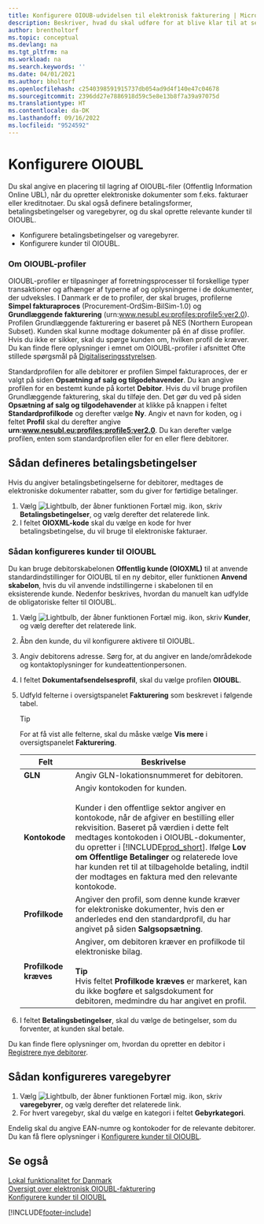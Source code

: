 ```yaml
---
title: Konfigurere OIOUB-udvidelsen til elektronisk fakturering | Microsoft Docs
description: Beskriver, hvad du skal udføre for at blive klar til at sende salgsdokumenter i et OIOUBL-format (Offentlig oplysninger Online - Universal Business Language).
author: brentholtorf
ms.topic: conceptual
ms.devlang: na
ms.tgt_pltfrm: na
ms.workload: na
ms.search.keywords: ''
ms.date: 04/01/2021
ms.author: bholtorf
ms.openlocfilehash: c2540398591915737db054ad9d4f140e47c04678
ms.sourcegitcommit: 2396dd27e7886918d59c5e8e13b8f7a39a97075d
ms.translationtype: HT
ms.contentlocale: da-DK
ms.lasthandoff: 09/16/2022
ms.locfileid: "9524592"
---
```

# <a name="set-up-oioubl"></a>Konfigurere OIOUBL

Du skal angive en placering til lagring af OIOUBL-filer (Offentlig Information Online UBL), når du opretter elektroniske dokumenter som f.eks. fakturaer eller kreditnotaer. Du skal også definere betalingsformer, betalingsbetingelser og varegebyrer, og du skal oprette relevante kunder til OIOUBL.  

* Konfigurere betalingsbetingelser og varegebyrer.  
* Konfigurere kunder til OIOUBL.  

### <a name="about-oioubl-profiles"></a>Om OIOUBL-profiler

OIOUBL-profiler er tilpasninger af forretningsprocesser til forskellige typer transaktioner og afhænger af typerne af og oplysningerne i de dokumenter, der udveksles. I Danmark er de to profiler, der skal bruges, profilerne **Simpel fakturaproces** (Procurement-OrdSim-BilSim-1.0) og **Grundlæggende fakturering** (urn:www.nesubl.eu:profiles:profile5:ver2.0). Profilen Grundlæggende fakturering er baseret på NES (Northern European Subset). Kunden skal kunne modtage dokumenter på én af disse profiler. Hvis du ikke er sikker, skal du spørge kunden om, hvilken profil de kræver. Du kan finde flere oplysninger i emnet om OIOUBL-profiler i afsnittet Ofte stillede spørgsmål på [Digitaliseringsstyrelsen](https://aka.ms/Digitaliseringsstyrelsen).  

Standardprofilen for alle debitorer er profilen Simpel fakturaproces, der er valgt på siden **Opsætning af salg og tilgodehavender**. Du kan angive profilen for en bestemt kunde på kortet **Debitor**. Hvis du vil bruge profilen Grundlæggende fakturering, skal du tilføje den. Det gør du ved på siden **Opsætning af salg og tilgodehavender** at klikke på knappen i feltet **Standardprofilkode** og derefter vælge **Ny**. Angiv et navn for koden, og i feltet **Profil** skal du derefter angive **urn:www.nesubl.eu:profiles:profile5:ver2.0**. Du kan derefter vælge profilen, enten som standardprofilen eller for en eller flere debitorer.

## <a name="to-set-up-payment-terms"></a>Sådan defineres betalingsbetingelser

Hvis du angiver betalingsbetingelserne for debitorer, medtages de elektroniske dokumenter rabatter, som du giver for førtidige betalinger.

1.  Vælg ![Lightbulb, der åbner funktionen Fortæl mig.](../../media/ui-search/search_small.png "Fortæl mig, hvad du vil foretage dig") ikon, skriv **Betalingsbetingelser**, og vælg derefter det relaterede link.  
2.  I feltet **OIOXML-kode** skal du vælge en kode for hver betalingsbetingelse, du vil bruge til elektroniske fakturaer.  

### <a name="to-set-up-customers-for-oioubl"></a>Sådan konfigureres kunder til OIOUBL

Du kan bruge debitorskabelonen **Offentlig kunde (OIOXML)** til at anvende standardindstillinger for OIOUBL til en ny debitor, eller funktionen **Anvend skabelon**, hvis du vil anvende indstillingerne i skabelonen til en eksisterende kunde. Nedenfor beskrives, hvordan du manuelt kan udfylde de obligatoriske felter til OIOUBL. <!--need to check whether this overwrites anything for existing customers-->

1.  Vælg ![Lightbulb, der åbner funktionen Fortæl mig.](../../media/ui-search/search_small.png "Fortæl mig, hvad du vil foretage dig") ikon, skriv **Kunder**, og vælg derefter det relaterede link.  
2.  Åbn den kunde, du vil konfigurere aktivere til OIOUBL.  
3.  Angiv debitorens adresse. Sørg for, at du angiver en lande/områdekode og kontaktoplysninger for kundeattentionpersonen.  
4.  I feltet **Dokumentafsendelsesprofil**, skal du vælge profilen **OIOUBL**.
5.  Udfyld felterne i oversigtspanelet **Fakturering** som beskrevet i følgende tabel.  

    > [!Tip]
    > For at få vist alle felterne, skal du måske vælge **Vis mere** i oversigtspanelet **Fakturering**.

    |Felt|Beskrivelse|  
    |---------------------------------|---------------------------------------|
    |**GLN**|Angiv GLN-lokationsnummeret for debitoren. |  
    |**Kontokode**|Angiv kontokoden for kunden.<br /><br /> Kunder i den offentlige sektor angiver en kontokode, når de afgiver en bestilling eller rekvisition. Baseret på værdien i dette felt medtages kontokoden i OIOUBL-dokumenter, du opretter i [!INCLUDE[prod_short](../../includes/prod_short.md)]. Ifølge **Lov om Offentlige Betalinger** og relaterede love har kunden ret til at tilbageholde betaling, indtil der modtages en faktura med den relevante kontokode. |  
    |**Profilkode**|Angiver den profil, som denne kunde kræver for elektroniske dokumenter, hvis den er anderledes end den standardprofil, du har angivet på siden **Salgsopsætning**.|  
    |**Profilkode kræves**|Angiver, om debitoren kræver en profilkode til elektroniske bilag.<br /><br /> **Tip** <br /> Hvis feltet **Profilkode kræves** er markeret, kan du ikke bogføre et salgsdokument for debitoren, medmindre du har angivet en profil.|  

6. I feltet **Betalingsbetingelser**, skal du vælge de betingelser, som du forventer, at kunden skal betale.

Du kan finde flere oplysninger om, hvordan du opretter en debitor i [Registrere nye debitorer](../../sales-how-register-new-customers.md).

## <a name="to-set-up-item-charges"></a>Sådan konfigureres varegebyrer

1.  Vælg ![Lightbulb, der åbner funktionen Fortæl mig.](../../media/ui-search/search_small.png "Fortæl mig, hvad du vil foretage dig") ikon, skriv **varegebyrer**, og vælg derefter det relaterede link.  
2.  For hvert varegebyr, skal du vælge en kategori i feltet **Gebyrkategori**.  

Endelig skal du angive EAN-numre og kontokoder for de relevante debitorer. Du kan få flere oplysninger i [Konfigurere kunder til OIOUBL](how-to-set-up-customers-for-oioubl.md).  

## <a name="see-also"></a>Se også

[Lokal funktionalitet for Danmark](denmark-local-functionality.md)  
[Oversigt over elektronisk OIOUBL-fakturering](oioubl-electronic-invoicing-overview.md)   
[Konfigurere kunder til OIOUBL](how-to-set-up-customers-for-oioubl.md)   

[!INCLUDE[footer-include](../../includes/footer-banner.md)]
